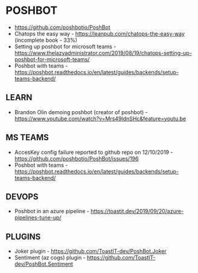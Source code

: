 # POSHBOT

* https://github.com/poshbotio/PoshBot
* Chatops the easy way - https://leanpub.com/chatops-the-easy-way (incomplete book - 33%)
* Setting up poshbot for microsoft teams - https://www.thelazyadministrator.com/2019/08/19/chatops-setting-up-poshbot-for-microsoft-teams/
* Poshbot with teams - https://poshbot.readthedocs.io/en/latest/guides/backends/setup-teams-backend/

## LEARN

* Brandon Olin demoing poshbot (creator of poshbot) - https://www.youtube.com/watch?v=Mrs49IdnSHc&feature=youtu.be

## MS TEAMS

* AccesKey config failure reported to github repo on 12/10/2019 - https://github.com/poshbotio/PoshBot/issues/196
* Poshbot with teams - https://poshbot.readthedocs.io/en/latest/guides/backends/setup-teams-backend/

## DEVOPS

* Poshbot in an azure pipeline - https://toastit.dev/2019/09/20/azure-pipelines-tune-up/

## PLUGINS

* Joker plugin - https://github.com/ToastIT-dev/PoshBot.Joker
* Sentiment (az cogs) plugin - https://github.com/ToastIT-dev/PoshBot.Sentiment
